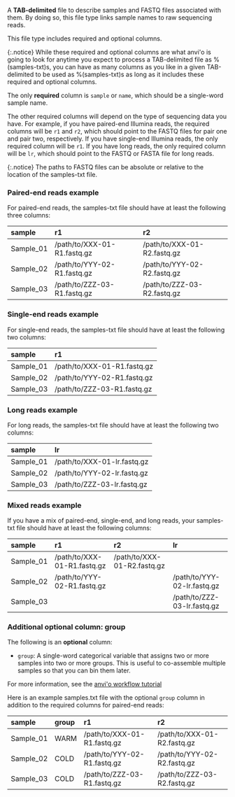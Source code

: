 A **TAB-delimited** file to describe samples and FASTQ files associated with them. By doing so, this file type links sample names to raw sequencing reads.

This file type includes required and optional columns.

{:.notice}
While these required and optional columns are what anvi'o is going to look for anytime you expect to process a TAB-delimited file as %(samples-txt)s, you can have as many columns as you like in a given TAB-delimited to be used as %(samples-txt)s as long as it includes these required and optional columns.

The only **required** column is `sample` or `name`, which should be a single-word sample name.

The other required columns will depend on the type of sequencing data you have. For example, if you have paired-end Illumina reads, the
required columns will be `r1` and `r2`, which should point to the FASTQ files for pair one and pair two, respectively. If you have single-end Illumina reads, the only required column will be `r1`.
If you have long reads, the only required column will be `lr`, which should point to the FASTQ or FASTA file for long reads.

{:.notice}
The paths to FASTQ files can be absolute or relative to the location of the samples-txt file.

### Paired-end reads example
For paired-end reads, the samples-txt file should have at least the following three columns:

|sample|r1|r2|
|:--|:--|:--|
|Sample_01|/path/to/XXX-01-R1.fastq.gz|/path/to/XXX-01-R2.fastq.gz|
|Sample_02|/path/to/YYY-02-R1.fastq.gz|/path/to/YYY-02-R2.fastq.gz|
|Sample_03|/path/to/ZZZ-03-R1.fastq.gz|/path/to/ZZZ-03-R2.fastq.gz|

### Single-end reads example
For single-end reads, the samples-txt file should have at least the following two columns:

|sample|r1|
|:--|:--|
|Sample_01|/path/to/XXX-01-R1.fastq.gz|
|Sample_02|/path/to/YYY-02-R1.fastq.gz|
|Sample_03|/path/to/ZZZ-03-R1.fastq.gz|

### Long reads example
For long reads, the samples-txt file should have at least the following two columns:

|sample|lr|
|:--|:--|
|Sample_01|/path/to/XXX-01-lr.fastq.gz|
|Sample_02|/path/to/YYY-02-lr.fastq.gz|
|Sample_03|/path/to/ZZZ-03-lr.fastq.gz|

### Mixed reads example
If you have a mix of paired-end, single-end, and long reads, your samples-txt file should have at least the following columns:

|sample|r1|r2|lr|
|:--|:--|:--|:--|
|Sample_01|/path/to/XXX-01-R1.fastq.gz|/path/to/XXX-01-R2.fastq.gz||
|Sample_02|/path/to/YYY-02-R1.fastq.gz||/path/to/YYY-02-lr.fastq.gz|
|Sample_03|||/path/to/ZZZ-03-lr.fastq.gz|

### Additional optional column: group

The following is an **optional** column:

* `group`: A single-word categorical variable that assigns two or more samples into two or more groups. This is useful to co-assemble multiple samples so that you can bin them later.

For more information, see the [anvi'o workflow tutorial](https://merenlab.org/2018/07/09/anvio-snakemake-workflows/#samplestxt)

Here is an example samples.txt file with the optional `group` column in addition to the required columns for paired-end reads:

|sample|group|r1|r2|
|:--|:--|:--|:--|
|Sample_01|WARM|/path/to/XXX-01-R1.fastq.gz|/path/to/XXX-01-R2.fastq.gz|
|Sample_02|COLD|/path/to/YYY-02-R1.fastq.gz|/path/to/YYY-02-R2.fastq.gz|
|Sample_03|COLD|/path/to/ZZZ-03-R1.fastq.gz|/path/to/ZZZ-03-R2.fastq.gz|
